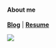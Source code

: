 <h4>About me</h4>

**[Blog](https://seonghwan7694.github.io/)** | **[Resume](https://accepted-peafowl.super.site/)**

<div><a href="https://hits.seeyoufarm.com"><img src="https://hits.seeyoufarm.com/api/count/incr/badge.svg?url=https%3A%2F%2Fgithub.com%2Fseonghwan7694&count_bg=%2379C83D&title_bg=%23555555&icon=&icon_color=%23E7E7E7&title=hits&edge_flat=false"/></a></div>

<!--START_SECTION:waka-->


<!--END_SECTION:waka-->